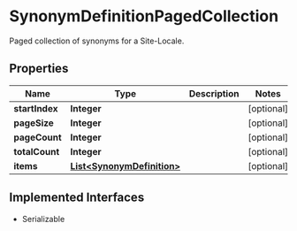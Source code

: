 

# SynonymDefinitionPagedCollection

Paged collection of synonyms for a Site-Locale.

## Properties

| Name | Type | Description | Notes |
|------------ | ------------- | ------------- | -------------|
|**startIndex** | **Integer** |  |  [optional] |
|**pageSize** | **Integer** |  |  [optional] |
|**pageCount** | **Integer** |  |  [optional] |
|**totalCount** | **Integer** |  |  [optional] |
|**items** | [**List&lt;SynonymDefinition&gt;**](SynonymDefinition.md) |  |  [optional] |


## Implemented Interfaces

* Serializable


